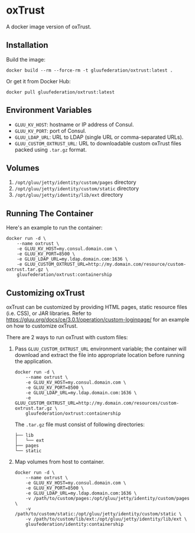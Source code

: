 # oxTrust

A docker image version of oxTrust.

## Installation

Build the image:

```
docker build --rm --force-rm -t gluufederation/oxtrust:latest .
```

Or get it from Docker Hub:

```
docker pull gluufederation/oxtrust:latest
```

## Environment Variables

- `GLUU_KV_HOST`: hostname or IP address of Consul.
- `GLUU_KV_PORT`: port of Consul.
- `GLUU_LDAP_URL`: URL to LDAP (single URL or comma-separated URLs).
- `GLUU_CUSTOM_OXTRUST_URL`: URL to downloadable custom oxTrust files packed using `.tar.gz` format.

## Volumes

1. `/opt/gluu/jetty/identity/custom/pages` directory
2. `/opt/gluu/jetty/identity/custom/static` directory
3. `/opt/gluu/jetty/identity/lib/ext` directory

## Running The Container

Here's an example to run the container:

```
docker run -d \
    --name oxtrust \
    -e GLUU_KV_HOST=my.consul.domain.com \
    -e GLUU_KV_PORT=8500 \
    -e GLUU_LDAP_URL=my.ldap.domain.com:1636 \
    -e GLUU_CUSTOM_OXTRUST_URL=http://my.domain.com/resource/custom-oxtrust.tar.gz \
    gluufederation/oxtrust:containership
```

## Customizing oxTrust

oxTrust can be customized by providing HTML pages, static resource files (i.e. CSS), or JAR libraries.
Refer to https://gluu.org/docs/ce/3.0.1/operation/custom-loginpage/ for an example on how to customize oxTrust.

There are 2 ways to run oxTrust with custom files:

1.  Pass `GLUU_CUSTOM_OXTRUST_URL` environment variable; the container will download and extract the file into
    appropriate location before running the application.

    ```
    docker run -d \
        --name oxtrust \
        -e GLUU_KV_HOST=my.consul.domain.com \
        -e GLUU_KV_PORT=8500 \
        -e GLUU_LDAP_URL=my.ldap.domain.com:1636 \
        -e GLUU_CUSTOM_OXTRUST_URL=http://my.domain.com/resources/custom-oxtrust.tar.gz \
        gluufederation/oxtrust:containership
    ```

    The `.tar.gz` file must consist of following directories:

    ```
    ├── lib
    │   └── ext
    ├── pages
    └── static
    ```

2.  Map volumes from host to container.

    ```
    docker run -d \
        --name oxtrust \
        -e GLUU_KV_HOST=my.consul.domain.com \
        -e GLUU_KV_PORT=8500 \
        -e GLUU_LDAP_URL=my.ldap.domain.com:1636 \
        -v /path/to/custom/pages:/opt/gluu/jetty/identity/custom/pages \
        -v /path/to/custom/static:/opt/gluu/jetty/identity/custom/static \
        -v /path/to/custom/lib/ext:/opt/gluu/jetty/identity/lib/ext \
        gluufederation/identity:containership
    ```
